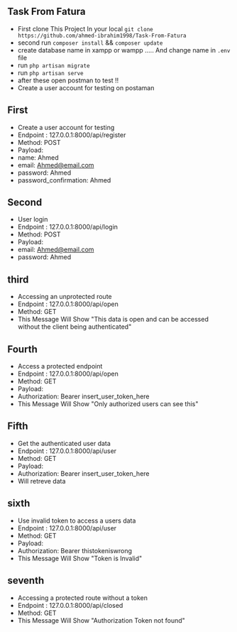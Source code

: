 
## Task From Fatura


- First clone This Project In your local `git clone https://github.com/ahmed-ibrahim1998/Task-From-Fatura`
- second run `composer install` && `composer update`
- create database name in xampp or wampp ..... And change name in `.env` file
- run `php artisan migrate` 
- run `php artisan serve`
- after these open postman to test !!
- Create a user account for testing on postaman 
## First 
- Create a user account for testing
- Endpoint : 127.0.0.1:8000/api/register
- Method: POST
- Payload:
- name: Ahmed
- email: Ahmed@email.com
- password: Ahmed
- password_confirmation: Ahmed
## Second
- User login
- Endpoint : 127.0.0.1:8000/api/login
- Method: POST
- Payload:
- email: Ahmed@email.com
- password: Ahmed
## third
- Accessing an unprotected route
- Endpoint : 127.0.0.1:8000/api/open
- Method: GET
- This Message Will Show  "This data is open and can be accessed without the client being authenticated"
## Fourth
- Access a protected endpoint
- Endpoint : 127.0.0.1:8000/api/open
- Method: GET
- Payload:
- Authorization: Bearer insert_user_token_here
- This Message Will Show "Only authorized users can see this"
## Fifth
- Get the authenticated user data
- Endpoint : 127.0.0.1:8000/api/user
- Method: GET
- Payload:
- Authorization: Bearer insert_user_token_here
- Will retreve data
## sixth
- Use invalid token to access a users data
- Endpoint : 127.0.0.1:8000/api/user
- Method: GET
- Payload:
- Authorization: Bearer thistokeniswrong
- This Message Will Show "Token is Invalid"
## seventh
- Accessing a protected route without a token
- Endpoint : 127.0.0.1:8000/api/closed
- Method: GET
- This Message Will Show "Authorization Token not found"

